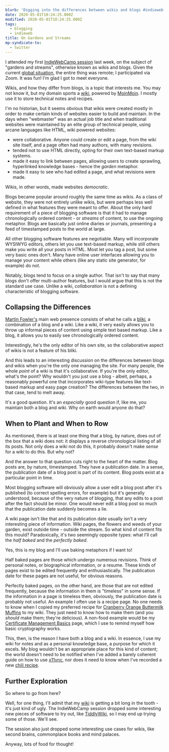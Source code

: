 ```yaml
---
blurb: 'Digging into the differences between wikis and blogs #indieweb'
date: 2020-05-01T10:24:25.000Z
modified: 2020-05-01T10:24:25.000Z
tags:
  - blogging
  - indieweb
title: On Gardens and Streams
mp-syndicate-to:
  - twitter
---
```


I attended my first [IndieWebCamp session][1] last week, on the subject of
"gardens and streams", otherwise known as wikis and blogs.  Given the
current [global situation][2], the entire thing was remote; I participated
via Zoom.  It was fun!  I'm glad I got to meet everyone. 

Wikis, and how they differ from blogs, is a topic that interests me.  You
may not know it, but my domain sports a [wiki][3], powered by [MoinMoin][4].
I mostly use it to store technical notes and recipes.

I'm no historian, but it seems obvious that wikis were created mostly in
order to make certain kinds of websites easier to build and maintain.  In
the days when "webmaster" was an actual job title and when traditional
websites were maintained by an elite group of technical people, using arcane
languages like HTML, wiki powered websites:

 * were collaborative.  Anyone could create or edit a page, from the wiki
   site itself, and a page often had many authors, with many revisions.
 * tended not to use HTML directly, opting for their own text-based markup
   systems.
 * made it easy to link between pages, allowing users to create sprawling,
   hyperlinked knowledge bases - hence the *garden* metaphor.
 * made it easy to see who had edited a page, and what revisions were made.

Wikis, in other words, made websites *democratic*.

Blogs became popular around roughly the same time as wikis.  As a class of
website, they were not entirely unlike wikis, but were perhaps less well
defined in what features they were meant to offer.  About the only hard
requirement of a piece of blogging software is that it had to manage
chronologically ordered content - or *streams* of content, to use the
ongoing metaphor.  Blogs are basically just online diaries or journals,
presenting a feed of timestamped posts to the world at large.

All other blogging software features are negotiable.  Many will incorporate
WYSIWYG editors, others let you use text-based markup, while still others
make you write all your posts in HTML.  Most let you tag a post, but some
very basic ones don't.  Many have online user interfaces allowing you to
manage your content while others (like any static site generator, for
example) do not.

Notably, blogs tend to focus on a single author.  That isn't to say that
many blogs don't offer multi-author features, but I would argue that this is
not the standard use case.  Unlike a wiki, *collaboration* is not a defining
characteristic of blogging software.

## Collapsing the Differences 

[Martin Fowler's][5] main web presence consists of what he calls a
[bliki][6], a combination of a blog and a wiki.  Like a wiki, it very easily
allows you to throw up informal pieces of content using simple text based
markup.  Like a blog, it allows you to easily see chronologically ordered
content.

Interestingly, he's the only editor of his own site, so the collaborative
aspect of wikis is not a feature of his bliki.

And this leads to an interesting discussion on the differences between blogs
and wikis when you're the only one managing the site.  For many people, the
whole *point* of a wiki is that it's collaborative.  If you're the only
editor, what's the point?  Why wouldn't you just use a blog - albeit,
perhaps, a reasonably powerful one that incorporates wiki-type features like
text-based markup and easy page creation?  The differences between the two,
in that case, tend to melt away.

It's a good question.  It's an *especially* good question if, like me, you
maintain both a blog and wiki.  Why on earth would anyone do that?

## When to Plant and When to Row

As mentioned, there is at least one thing that a blog, by nature, does out
of the box that a wiki does not: it displays a reverse chronological listing
of all its posts.  Not only does a wiki not do this, it probably doesn't
make *sense* for a wiki to do this.  But why not?

And the answer to that question cuts right to the heart of the matter.  Blog
posts are, by nature, timestamped.  They have a publication date.  In a
sense, the publication date of a blog post is part of its content.  Blog
posts exist at a particular point in time.

Most blogging software will obviously allow a user edit a blog post after
it's published (to correct spelling errors, for example) but it's generally
understood, because of the very nature of blogging, that any edits to a post
after the fact should be minor.  One would never edit a blog post so much
that the publication date suddenly becomes a lie.

A wiki page isn't like that and its publication date usually isn't a very
interesting piece of information.  Wiki pages, the flowers and weeds of your
garden, exist outside time - outside the stream.  So what kind of content
fits this mould?  Paradoxically, it's two seemingly opposite types: what
I'll call the *half baked* and the *perfectly baked*.

Yes, this is my blog and I'll use baking metaphors if I want to!

Half baked pages are those which undergo numerous revisions.  Think of
personal notes, or biographical information, or a resume.  These kinds of
pages exist to be edited frequently and enthusiastically.  The publication
date for these pages are not useful, for obvious reasons.

Perfectly baked pages, on the other hand, are those that are not edited
frequently, because the information in them is "timeless" in some sense.  If
the information in a page is timeless then, obviously, the publication date
is probably not useful.  An example I often use is a recipe page.  No one
needs to know when I copied my preferred recipe for [Cranberry Orange
Buttermilk Muffins][7] to my wiki.  They just need to know how to make them
(and you *should* make them; they're delicious).  A non-food example would
be my [Certificate Management Basics][8] page, which I use to remind myself
how basic cryptography works.

This, then, is the reason I have both a blog and a wiki.  In essence, I use
my wiki for notes and as a personal knowledge base, a purpose for which it
excels.  My blog wouldn't be an appropriate place for this kind of content;
the world doesn't need to be notified when I've added a barely coherent
guide on how to use [x11vnc][9], nor does it need to know when I've recorded
a new [chili recipe][10].

## Further Exploration

So where to go from here?

Well, for one thing, I'll admit that my [wiki][3] is getting a bit long in
the tooth - it's just kind of ugly.  The IndieWebCamp session dropped some
interesting new pieces of software to try out, like [TiddlyWiki][11], so I
may end up trying some of those.  We'll see.

The session also just dropped some interesting use cases for wikis, like
second brains, commonplace books and mind palaces.

Anyway, lots of food for thought!

[1]: https://chrisaldrich.wordpress.com/2020/04/17/gardens-and-streams-wikis-blogs-and-ui-a-pop-up-indiewebcamp-session/
[2]: https://en.wikipedia.org/wiki/Coronavirus_disease_2019
[3]: https://wiki.desmondrivet.com
[4]: https://moinmo.in/
[5]: https://martinfowler.com/
[6]: https://martinfowler.com/bliki/WhatIsaBliki.html
[7]: https://wiki.desmondrivet.com/CranberryOrangeButtermilkMuffins
[8]: https://wiki.desmondrivet.com/CertificateManagementBasics
[9]: https://wiki.desmondrivet.com/VncBasics
[10]: https://wiki.desmondrivet.com/VegetarianChili
[11]: https://tiddlywiki.com/

